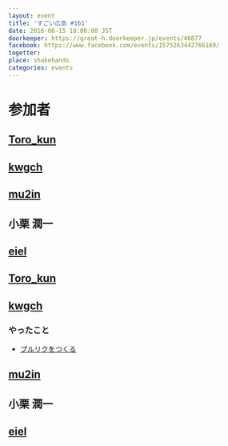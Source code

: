 ```yaml
---
layout: event
title: 'すごい広島 #161'
date: 2016-06-15 18:00:00 JST
doorkeeper: https://great-h.doorkeeper.jp/events/46877
facebook: https://www.facebook.com/events/1575263442766169/
togetter:
place: shakehands
categories: events
---
```


# 参加者


## [Toro_kun](https://twitter.com/Toro_kun)


## [kwgch](https://github.com/kwgch)


## [mu2in](http://twitter.com/mu2in)


## 小栗 潤一


## [eiel](http://eiel.info/)


## [Toro_kun](https://twitter.com/Toro_kun)


## [kwgch](https://github.com/kwgch)

### やったこと

* [プルリクをつくる](https://github.com/great-h/great-h.github.io/pull/1814)

## [mu2in](http://twitter.com/mu2in)


## 小栗 潤一


## [eiel](http://eiel.info/)
